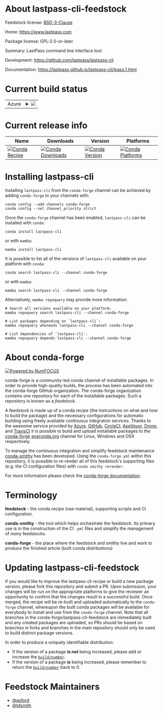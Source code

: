 About lastpass-cli-feedstock
============================

Feedstock license: [BSD-3-Clause](https://github.com/conda-forge/lastpass-cli-feedstock/blob/main/LICENSE.txt)

Home: https://www.lastpass.com

Package license: GPL-2.0-or-later

Summary: LastPass command line interface tool

Development: https://github.com/lastpass/lastpass-cli

Documentation: https://lastpass.github.io/lastpass-cli/lpass.1.html

Current build status
====================


<table>
    
  <tr>
    <td>Azure</td>
    <td>
      <details>
        <summary>
          <a href="https://dev.azure.com/conda-forge/feedstock-builds/_build/latest?definitionId=21373&branchName=main">
            <img src="https://dev.azure.com/conda-forge/feedstock-builds/_apis/build/status/lastpass-cli-feedstock?branchName=main">
          </a>
        </summary>
        <table>
          <thead><tr><th>Variant</th><th>Status</th></tr></thead>
          <tbody><tr>
              <td>linux_64_libxml22</td>
              <td>
                <a href="https://dev.azure.com/conda-forge/feedstock-builds/_build/latest?definitionId=21373&branchName=main">
                  <img src="https://dev.azure.com/conda-forge/feedstock-builds/_apis/build/status/lastpass-cli-feedstock?branchName=main&jobName=linux&configuration=linux%20linux_64_libxml22" alt="variant">
                </a>
              </td>
            </tr><tr>
              <td>linux_64_libxml22.11.5</td>
              <td>
                <a href="https://dev.azure.com/conda-forge/feedstock-builds/_build/latest?definitionId=21373&branchName=main">
                  <img src="https://dev.azure.com/conda-forge/feedstock-builds/_apis/build/status/lastpass-cli-feedstock?branchName=main&jobName=linux&configuration=linux%20linux_64_libxml22.11.5" alt="variant">
                </a>
              </td>
            </tr><tr>
              <td>osx_64_libxml22</td>
              <td>
                <a href="https://dev.azure.com/conda-forge/feedstock-builds/_build/latest?definitionId=21373&branchName=main">
                  <img src="https://dev.azure.com/conda-forge/feedstock-builds/_apis/build/status/lastpass-cli-feedstock?branchName=main&jobName=osx&configuration=osx%20osx_64_libxml22" alt="variant">
                </a>
              </td>
            </tr><tr>
              <td>osx_64_libxml22.11.5</td>
              <td>
                <a href="https://dev.azure.com/conda-forge/feedstock-builds/_build/latest?definitionId=21373&branchName=main">
                  <img src="https://dev.azure.com/conda-forge/feedstock-builds/_apis/build/status/lastpass-cli-feedstock?branchName=main&jobName=osx&configuration=osx%20osx_64_libxml22.11.5" alt="variant">
                </a>
              </td>
            </tr>
          </tbody>
        </table>
      </details>
    </td>
  </tr>
</table>

Current release info
====================

| Name | Downloads | Version | Platforms |
| --- | --- | --- | --- |
| [![Conda Recipe](https://img.shields.io/badge/recipe-lastpass--cli-green.svg)](https://anaconda.org/conda-forge/lastpass-cli) | [![Conda Downloads](https://img.shields.io/conda/dn/conda-forge/lastpass-cli.svg)](https://anaconda.org/conda-forge/lastpass-cli) | [![Conda Version](https://img.shields.io/conda/vn/conda-forge/lastpass-cli.svg)](https://anaconda.org/conda-forge/lastpass-cli) | [![Conda Platforms](https://img.shields.io/conda/pn/conda-forge/lastpass-cli.svg)](https://anaconda.org/conda-forge/lastpass-cli) |

Installing lastpass-cli
=======================

Installing `lastpass-cli` from the `conda-forge` channel can be achieved by adding `conda-forge` to your channels with:

```
conda config --add channels conda-forge
conda config --set channel_priority strict
```

Once the `conda-forge` channel has been enabled, `lastpass-cli` can be installed with `conda`:

```
conda install lastpass-cli
```

or with `mamba`:

```
mamba install lastpass-cli
```

It is possible to list all of the versions of `lastpass-cli` available on your platform with `conda`:

```
conda search lastpass-cli --channel conda-forge
```

or with `mamba`:

```
mamba search lastpass-cli --channel conda-forge
```

Alternatively, `mamba repoquery` may provide more information:

```
# Search all versions available on your platform:
mamba repoquery search lastpass-cli --channel conda-forge

# List packages depending on `lastpass-cli`:
mamba repoquery whoneeds lastpass-cli --channel conda-forge

# List dependencies of `lastpass-cli`:
mamba repoquery depends lastpass-cli --channel conda-forge
```


About conda-forge
=================

[![Powered by
NumFOCUS](https://img.shields.io/badge/powered%20by-NumFOCUS-orange.svg?style=flat&colorA=E1523D&colorB=007D8A)](https://numfocus.org)

conda-forge is a community-led conda channel of installable packages.
In order to provide high-quality builds, the process has been automated into the
conda-forge GitHub organization. The conda-forge organization contains one repository
for each of the installable packages. Such a repository is known as a *feedstock*.

A feedstock is made up of a conda recipe (the instructions on what and how to build
the package) and the necessary configurations for automatic building using freely
available continuous integration services. Thanks to the awesome service provided by
[Azure](https://azure.microsoft.com/en-us/services/devops/), [GitHub](https://github.com/),
[CircleCI](https://circleci.com/), [AppVeyor](https://www.appveyor.com/),
[Drone](https://cloud.drone.io/welcome), and [TravisCI](https://travis-ci.com/)
it is possible to build and upload installable packages to the
[conda-forge](https://anaconda.org/conda-forge) [anaconda.org](https://anaconda.org/)
channel for Linux, Windows and OSX respectively.

To manage the continuous integration and simplify feedstock maintenance
[conda-smithy](https://github.com/conda-forge/conda-smithy) has been developed.
Using the ``conda-forge.yml`` within this repository, it is possible to re-render all of
this feedstock's supporting files (e.g. the CI configuration files) with ``conda smithy rerender``.

For more information please check the [conda-forge documentation](https://conda-forge.org/docs/).

Terminology
===========

**feedstock** - the conda recipe (raw material), supporting scripts and CI configuration.

**conda-smithy** - the tool which helps orchestrate the feedstock.
                   Its primary use is in the construction of the CI ``.yml`` files
                   and simplify the management of *many* feedstocks.

**conda-forge** - the place where the feedstock and smithy live and work to
                  produce the finished article (built conda distributions)


Updating lastpass-cli-feedstock
===============================

If you would like to improve the lastpass-cli recipe or build a new
package version, please fork this repository and submit a PR. Upon submission,
your changes will be run on the appropriate platforms to give the reviewer an
opportunity to confirm that the changes result in a successful build. Once
merged, the recipe will be re-built and uploaded automatically to the
`conda-forge` channel, whereupon the built conda packages will be available for
everybody to install and use from the `conda-forge` channel.
Note that all branches in the conda-forge/lastpass-cli-feedstock are
immediately built and any created packages are uploaded, so PRs should be based
on branches in forks and branches in the main repository should only be used to
build distinct package versions.

In order to produce a uniquely identifiable distribution:
 * If the version of a package **is not** being increased, please add or increase
   the [``build/number``](https://docs.conda.io/projects/conda-build/en/latest/resources/define-metadata.html#build-number-and-string).
 * If the version of a package **is** being increased, please remember to return
   the [``build/number``](https://docs.conda.io/projects/conda-build/en/latest/resources/define-metadata.html#build-number-and-string)
   back to 0.

Feedstock Maintainers
=====================

* [@asford](https://github.com/asford/)
* [@tdsmith](https://github.com/tdsmith/)

